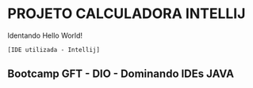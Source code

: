 # PROJETO CALCULADORA INTELLIJ
Identando Hello World!

    [IDE utilizada - Intellij]

## Bootcamp GFT - DIO - Dominando IDEs JAVA
